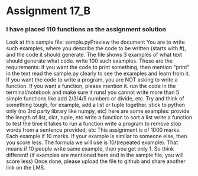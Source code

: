 # Assignment 17_B

### I have placed 110 functions as the assignment solution

<p>
Look at this sample file: sample.pyPreview the document You are to write such examples, where you describe the code to be written (starts with #), and the code it should generate. The file shows 3 examples of what text should generate what code.
write 100 such examples. These are the requirements:
if you want the code to print something, then mention "print" in the text
read the sample.py clearly to see the examples and learn from it. If you want the code to write a program, you are NOT asking to write a function. If you want a function, please mention it.
run the code in the terminal/notebook and make sure it runs!
you cannot write more than 5 simple functions like add 2/3/4/5 numbers or divide, etc. Try and think of something tough, for example, add a list or tuple together.
stick to python only (no 3rd party library like numpy, etc)
here are some examples:
provide the length of list, dict, tuple, etc
write a function to sort a list
write a function to test the time it takes to run a function
write a program to remove stop words from a sentence provided,
etc
This assignment is of 1000 marks. Each example if 10 marks. If your example is similar to someone else, then you score less. The formula we will use is 10/(repeated example). That means if 10 people write same example, then you get only 1. So think different! (if examples are mentioned here and in the sample file, you will score less)
Once done, please upload the file to github and share another link on the LMS.
</p>
